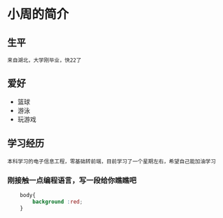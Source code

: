 # 小周的简介

## 生平

`来自湖北，大学刚毕业，快22了`

## 爱好

* 篮球
* 游泳
* 玩游戏

## 学习经历

`本科学习的电子信息工程，零基础转前端，目前学习了一个星期左右，希望自己能加油学习`

### 刚接触一点编程语言，写一段给你瞧瞧吧

```css
    body{
        background :red;
    }
```
